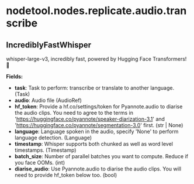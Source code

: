 # nodetool.nodes.replicate.audio.transcribe

## IncrediblyFastWhisper

whisper-large-v3, incredibly fast, powered by Hugging Face Transformers! 🤗

**Fields:**
- **task**: Task to perform: transcribe or translate to another language. (Task)
- **audio**: Audio file (AudioRef)
- **hf_token**: Provide a hf.co/settings/token for Pyannote.audio to diarise the audio clips. You need to agree to the terms in 'https://huggingface.co/pyannote/speaker-diarization-3.1' and 'https://huggingface.co/pyannote/segmentation-3.0' first. (str | None)
- **language**: Language spoken in the audio, specify 'None' to perform language detection. (Language)
- **timestamp**: Whisper supports both chunked as well as word level timestamps. (Timestamp)
- **batch_size**: Number of parallel batches you want to compute. Reduce if you face OOMs. (int)
- **diarise_audio**: Use Pyannote.audio to diarise the audio clips. You will need to provide hf_token below too. (bool)


